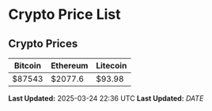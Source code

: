 # Crypto Price List

## Crypto Prices
| Bitcoin | Ethereum | Litecoin |
| ------- | -------- | -------- |
| $87543 | $2077.6 | $93.98 |
**Last Updated:** 2025-03-24 22:36 UTC
**Last Updated:** $DATE$
